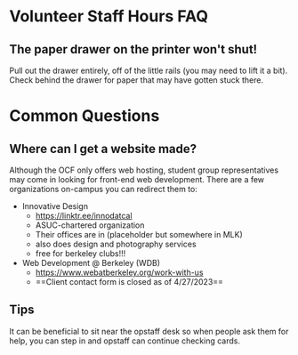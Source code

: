 # Volunteer Staff Hours FAQ

## The paper drawer on the printer won't shut!

Pull out the drawer entirely, off of the little rails (you may need to lift it a bit). Check behind the drawer for paper that may have gotten stuck there.

# Common Questions

## Where can I get a website made?

Although the OCF only offers web hosting, student group representatives may come in looking for front-end web development. There are a few organizations on-campus you can redirect them to:

* Innovative Design
  * <https://linktr.ee/innodatcal>
  * ASUC-chartered organization
  * Their offices are in (placeholder but somewhere in MLK)
  * also does design and photography services
  * free for berkeley clubs!!!
* Web Development @ Berkeley (WDB)
  * <https://www.webatberkeley.org/work-with-us>
  * ==Client contact form is closed as of 4/27/2023==

## Tips

It can be beneficial to sit near the opstaff desk so when people ask them for help, you can step in and opstaff can continue checking cards.